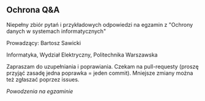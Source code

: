 ## Ochrona Q&amp;A

Niepełny zbiór pytań i przykładowych odpowiedzi na egzamin z "Ochrony danych w systemach informatycznych"

Prowadzący: Bartosz Sawicki

Informatyka, Wydział Elektryczny, Politechnika Warszawska

Zapraszam do uzupełniania i poprawiania. Czekam na pull-requesty (proszę przyjąć zasadę jedna poprawka = jeden commit). 
Mniejsze zmiany można też zgłaszać poprzez issues.

*Powodzenia na egzaminie*
